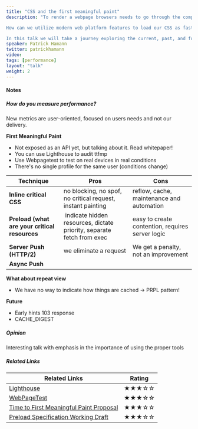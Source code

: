 ```yaml
---
title: "CSS and the first meaningful paint"
description: "To render a webpage browsers needs to go through the complex dance of networking, parsing and painting before any content can be displayed to your user. Over the years, we've developed mechanisms and hacks to aid the browser at each stage of this process, but these have always come at some cost or trade-off.

How can we utilize modern web platform features to load our CSS as fast as possible? Should we still be inlining our critical content into the document or instead, how can HTTP/2 server push and Service Workers help us?

In this talk we will take a journey exploring the current, past, and future best-practices for loading CSS in the browser and how we can achieve a first meaningful paint within 1000ms. Ultimately creating a faster, more resilient experience for our users."
speaker: Patrick Hamann
twitter: patrickhamann
video:
tags: [performance]
layout: "talk"
weight: 2
---
```


<article id="1">

#### Notes

##### How do you measure performance?

New metrics are user-oriented, focused on users needs and not our delivery.

**First Meaningful Paint**
- Not exposed as an API yet, but talking about it. Read whitepaper!
- You can use Lighthouse to audit ttfmp
- Use Webpagetest to test on real devices in real conditions
- There's no single profile for the same user (conditions change)

Technique | Pros | Cons
--- | --- | ---
**Inline critical CSS** | no blocking, no spof, no critical request, instant painting | reflow, cache, maintenance and automation
**Preload (what are your critical resources** | indicate hidden resources, dictate priority, separate fetch from exec | easy to create contention, requires server logic
**Server Push (HTTP/2)** | we eliminate a request | We get a penalty, not an improvement
**Async Push** | |

**What about repeat view**
- We have no way to indicate how things are cached -> PRPL pattern!

**Future**
- Early hints 103 response
- CACHE_DIGEST

</article>

<article id="2">

##### Opinion

Interesting talk with emphasis in the importance of using the proper tools

</article>

<article id="3">

##### Related Links

Related Links | Rating
--- | ---
[Lighthouse](https://developers.google.com/web/tools/lighthouse/) | ★★★☆☆
[WebPageTest](https://www.webpagetest.org/) | ★★★☆☆
[Time to First Meaningful Paint Proposal](https://docs.google.com/document/d/1BR94tJdZLsin5poeet0XoTW60M0SjvOJQttKT-JK8HI/view) | ★★★☆☆
[Preload Specification Working Draft](https://www.w3.org/TR/preload/) | ★★★☆☆

</article>